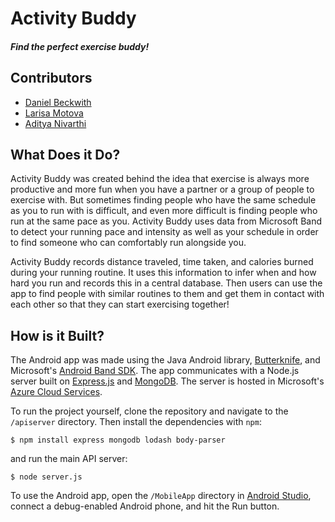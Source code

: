 # Activity Buddy
##### Find the perfect exercise buddy!

## Contributors
 * [Daniel Beckwith](https://github.com/dbeckwith)
 * [Larisa Motova](https://github.com/limotova)
 * [Aditya Nivarthi](https://github.com/sizmw)

## What Does it Do?
Activity Buddy was created behind the idea that exercise is always more productive and more fun when you have a partner or a group of people to exercise with. But sometimes finding people who have the same schedule as you to run with is difficult, and even more difficult is finding people who run at the same pace as you. Activity Buddy uses data from Microsoft Band to detect your running pace and intensity as well as your schedule in order to find someone who can comfortably run alongside you.

Activity Buddy records distance traveled, time taken, and calories burned during your running routine. It uses this information to infer when and how hard you run and records this in a central database. Then users can use the app to find people with similar routines to them and get them in contact with each other so that they can start exercising together!

## How is it Built?
The Android app was made using the Java Android library, [Butterknife](http://jakewharton.github.io/butterknife/), and Microsoft's [Android Band SDK](https://developer.microsoftband.com/bandSDK). The app communicates with a Node.js server built on [Express.js](http://expressjs.com/) and [MongoDB](https://www.mongodb.com/). The server is hosted in Microsoft's [Azure Cloud Services](https://azure.microsoft.com/en-us/).

To run the project yourself, clone the repository and navigate to the `/apiserver` directory. Then install the dependencies with `npm`:
```shell
$ npm install express mongodb lodash body-parser
```
and run the main API server:
```shell
$ node server.js
```
To use the Android app, open the `/MobileApp` directory in [Android Studio](http://developer.android.com/develop/index.html), connect a debug-enabled Android phone, and hit the Run button.
